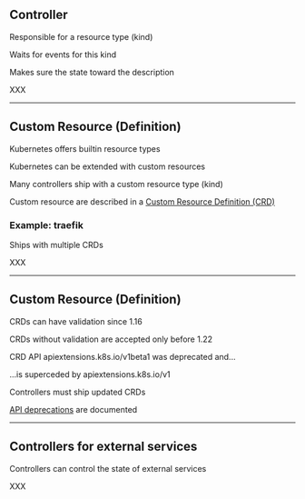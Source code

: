 ## Controller

Responsible for a resource type (kind)

Waits for events for this kind

Makes sure the state toward the description

XXX

---

## Custom Resource (Definition)

Kubernetes offers builtin resource types

Kubernetes can be extended with custom resources

Many controllers ship with a custom resource type (kind)

Custom resource are described in a [Custom Resource Definition (CRD)](https://kubernetes.io/docs/tasks/extend-kubernetes/custom-resources/custom-resource-definitions/)

### Example: traefik

Ships with multiple CRDs

XXX

---

## Custom Resource (Definition)

CRDs can have validation since 1.16

CRDs without validation are accepted only before 1.22

CRD API apiextensions.k8s.io/v1beta1 was deprecated and...

...is superceded by apiextensions.k8s.io/v1

Controllers must ship updated CRDs

[API deprecations](https://kubernetes.io/docs/reference/using-api/deprecation-guide/) are documented

---

## Controllers for external services

Controllers can control the state of external services

XXX

